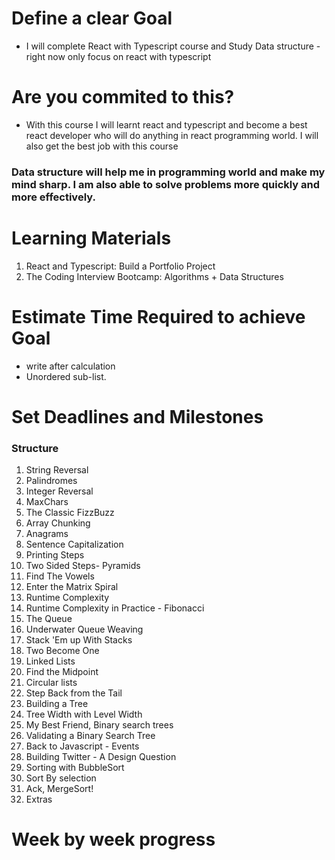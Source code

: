 # Define a clear Goal
- I will complete React with Typescript course and Study Data structure - right now only focus on react with typescript

# Are you commited to this?
- With this course I will learnt react and typescript and become a best react developer who will do anything in react programming world.
I will also get the best job with this course

### Data structure will help me in programming world and make my mind sharp. I am also able to solve problems more quickly and more effectively.

# Learning Materials

1. React and Typescript: Build a Portfolio Project
2. The Coding Interview Bootcamp: Algorithms + Data Structures

# Estimate Time Required to achieve Goal
- write after calculation
- Unordered sub-list. 

# Set Deadlines and Milestones
### Structure
1. String Reversal
2. Palindromes
3. Integer Reversal
4. MaxChars
5. The Classic FizzBuzz
6. Array Chunking
7. Anagrams
8. Sentence Capitalization
9. Printing Steps
10. Two Sided Steps- Pyramids
11. Find The Vowels
12. Enter the Matrix Spiral
13. Runtime Complexity
14. Runtime Complexity in Practice - Fibonacci
15. The Queue
16. Underwater Queue Weaving
17. Stack 'Em up With Stacks
18. Two Become One
19. Linked Lists
20. Find the Midpoint
21. Circular lists
22. Step Back from the Tail
23. Building a Tree
24. Tree Width with Level Width
25. My Best Friend, Binary search trees
26. Validating a Binary Search Tree
27. Back to Javascript - Events
28. Building Twitter - A Design Question
29. Sorting with BubbleSort
30. Sort By selection
31. Ack, MergeSort!
32. Extras

# Week by week progress

